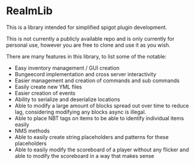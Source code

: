 # RealmLib
This is a library intended for simplified spigot plugin development.

This is not currently a publicly available repo and is only currently for personal use, however you are free to clone and use it as you wish.

There are many features in this library, to list some of the notable:
- Easy inventory management / GUI creation 
- Bungeecord implementation and cross server interactivity
- Easier management and creation of commands and sub commands
- Easily create new YML files 
- Easier creation of events
- Ability to serialize and deserialize locations
- Able to modify a large amount of blocks spread out over time to reduce lag, considering modifying any blocks async is illegal.
- Able to place NBT tags on items to be able to identify individual items easily
- NMS methods
- Able to easily create string placeholders and patterns for these placeholders
- Able to easily modify the scoreboard of a player without any flicker and able to modify the scoreboard in a way that makes sense
